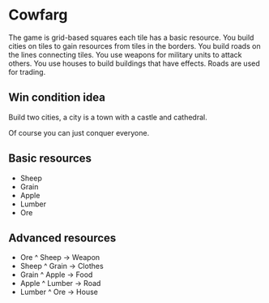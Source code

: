 # Cowfarg

The game is grid-based squares each tile has a basic resource.
You build cities on tiles to gain resources from tiles in the borders.
You build roads on the lines connecting tiles.
You use weapons for military units to attack others.
You use houses to build buildings that have effects.
Roads are used for trading.

## Win condition idea

Build two cities, a city is a town with a castle and cathedral.

Of course you can just conquer everyone.


## Basic resources

- Sheep
- Grain
- Apple
- Lumber
- Ore

## Advanced resources

- Ore ^ Sheep -> Weapon
- Sheep ^ Grain -> Clothes
- Grain ^ Apple -> Food
- Apple ^ Lumber -> Road
- Lumber ^ Ore -> House

